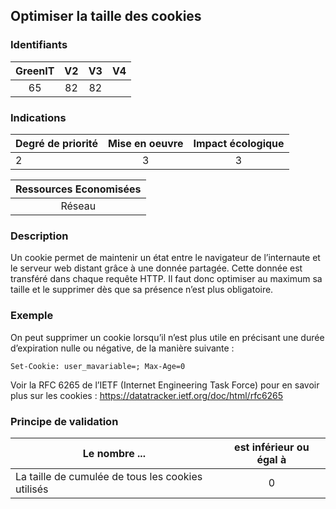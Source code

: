 ## Optimiser la taille des cookies

### Identifiants

| GreenIT |  V2  |  V3  |  V4  |
|:-------:|:----:|:----:|:----:|
|   65   | 82  | 82  |      |

### Indications

| Degré de priorité |      Mise en oeuvre       |  Impact écologique    | 
|-------------------|:-------------------------:|:---------------------:|
|  2  | 3                  |    3              | 


|Ressources Economisées                                      |
|:----------------------------------------------------------:|
|  Réseau  |

### Description

Un cookie permet de maintenir un état entre le navigateur de l’internaute et le serveur web distant grâce à une donnée partagée.
Cette donnée est transféré dans chaque requête HTTP.
Il faut donc optimiser au maximum sa taille et le supprimer dès que sa présence n’est plus obligatoire.

### Exemple

On peut supprimer un cookie lorsqu’il n’est plus utile en précisant une durée d’expiration nulle ou négative, de la manière suivante :
```
Set-Cookie: user_mavariable=; Max-Age=0
```
Voir la RFC 6265 de l’IETF (Internet Engineering Task Force) pour en savoir plus sur les cookies :
https://datatracker.ietf.org/doc/html/rfc6265

### Principe de validation

| Le nombre ...     | est inférieur ou égal à   |  
|-------------------|:-------------------------:|
|  La taille de cumulée de tous les cookies utilisés |  0 |
